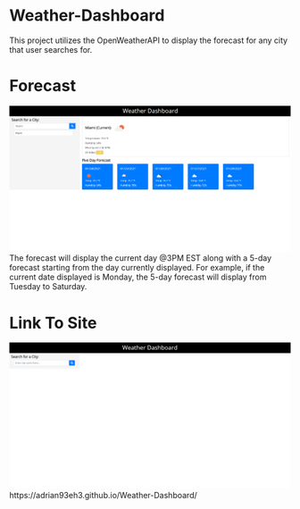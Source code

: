 # Weather-Dashboard
This project utilizes the OpenWeatherAPI to display the forecast for any city that user searches for.

# Forecast
<img src="images\forecast.png" alt="PictureOfWeatherForecast">
The forecast will display the current day @3PM EST along with a 5-day forecast starting from the day currently displayed. For example, if the current date displayed is Monday, the 5-day forecast will display from Tuesday to Saturday.

# Link To Site
<img src="images\dashboard.png" alt="PictureOfWebsite">
https://adrian93eh3.github.io/Weather-Dashboard/

